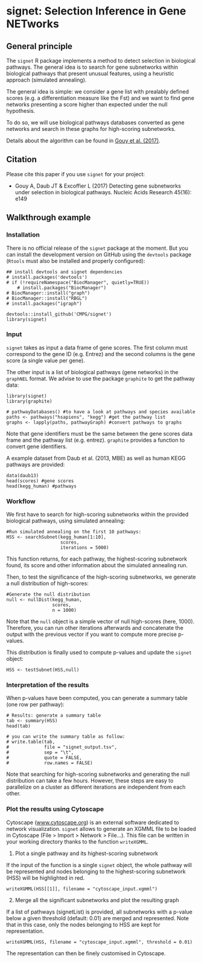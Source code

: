 # signet: Selection Inference in Gene NETworks

## General principle

The `signet` R package implements a method to detect selection in biological 
pathways. The general idea is to search for gene subnetworks within biological 
pathways that present unusual features, using a heuristic approach 
(simulated annealing).

The general idea is simple: we consider a gene list with prealably defined
scores (e.g. a differentiation measure like the Fst) and we want to find
gene networks presenting a score higher than expected under the null hypothesis.

To do so, we will use biological pathways databases converted as gene networks
and search in these graphs for high-scoring subnetworks.

Details about the algorithm can be found in
<a href="https://doi.org/10.1093/nar/gkx626">Gouy et al. (2017)</a>.

## Citation

Please cite this paper if you use `signet` for your project:

* Gouy A, Daub JT & Excoffier L (2017) Detecting gene subnetworks under 
selection in biological pathways. Nucleic Acids Research 45(16): e149

## Walkthrough example

### Installation

There is no official release of the `signet` package at the moment. 
But you can install the development version on GitHub using the `devtools` 
package (`Rtools` must also be installed and properly configured):

```{r}
## install devtools and signet dependencies
# install.packages('devtools')
# if (!requireNamespace("BiocManager", quietly=TRUE))
    # install.packages("BiocManager")
# BiocManager::install("graph")
# BiocManager::install("RBGL")
# install.packages("igraph")

devtools::install_github('CMPG/signet')
library(signet)
```

### Input

`signet` takes as input a data frame of gene scores. The first column must
correspond to the gene ID (e.g. Entrez) and the second columns is the gene 
score (a single value per gene).

The other input is a list of biological pathways (gene networks) in the
`graphNEL` format. We advise to use the package `graphite` to get the
pathway data:

```{r}
library(signet)
library(graphite)

# pathwayDatabases() #to have a look at pathways and species available
paths <- pathways("hsapiens", "kegg") #get the pathway list
graphs <- lapply(paths, pathwayGraph) #convert pathways to graphs
```

Note that gene identifiers must be the same between the gene scores data frame
and the pathway list (e.g. entrez). `graphite` provides a function to convert
gene identifiers.

A example dataset from Daub et al. (2013, MBE) as well as human KEGG 
pathways are provided:

```{r}
data(daub13)
head(scores) #gene scores
head(kegg_human) #pathways
```

### Workflow

We first have to search for high-scoring subnetworks within the
provided biological pathways, using simulated annealing:

```{r}
#Run simulated annealing on the first 10 pathways:
HSS <- searchSubnet(kegg_human[1:10],
                    scores,
                    iterations = 5000)
```

This function returns, for each pathway, the highest-scoring subnetwork found,
its score and other information about the simulated annealing run.

Then, to test the significance of the high-scoring subnetworks, we
generate a null distribution of high-scores:

```{r}
#Generate the null distribution
null <- nullDist(kegg_human,
                 scores,
                 n = 1000)
```

Note that the `null` object is a simple vector of null high-scores (here, 1000).
Therefore, you can run other iterations afterwards and concatenate the output
with the previous vector if you want to compute more precise p-values.

This distribution is finally used to compute p-values and update the
`signet` object:

```{r}
HSS <- testSubnet(HSS,null)
```

### Interpretation of the results

When p-values have been computed, you can generate a summary table
(one row per pathway):

```{r}
# Results: generate a summary table
tab <- summary(HSS)
head(tab)

# you can write the summary table as follow:
# write.table(tab,
#             file = "signet_output.tsv",
#             sep = "\t",
#             quote = FALSE,
#             row.names = FALSE)

```

Note that searching for high-scoring subnetworks and generating the null
distribution can take a few hours. However, these steps are easy
to parallelize on a cluster as different iterations are independent from each
other.

### Plot the results using Cytoscape

Cytoscape (www.cytoscape.org) is an external software dedicated to network 
visualization. `signet` allows to generate an XGMML file to be loaded in 
Cytoscape (File > Import > Network > File...). 
This file can be written in your working directory thanks to the 
function `writeXGMML`.

1. Plot a single pathway and its highest-scoring subnetwork

If the input of the function is a single `signet` object, the whole pathway will
be represented and nodes belonging to the highest-scoring subnetwork (HSS) 
will be highlighted in red.

```{r}
writeXGMML(HSS[[1]], filename = "cytoscape_input.xgmml")
```

2. Merge all the significant subnetworks and plot the resulting graph

If a list of pathways (signetList) is provided, all subnetworks with a p-value 
below a given threshold (default: 0.01) are merged and represented. Note that 
in this case, only the nodes belonging to HSS are kept for representation.

```{r}
writeXGMML(HSS, filename = "cytoscape_input.xgmml", threshold = 0.01)
```

The representation can then be finely customised in Cytoscape.
